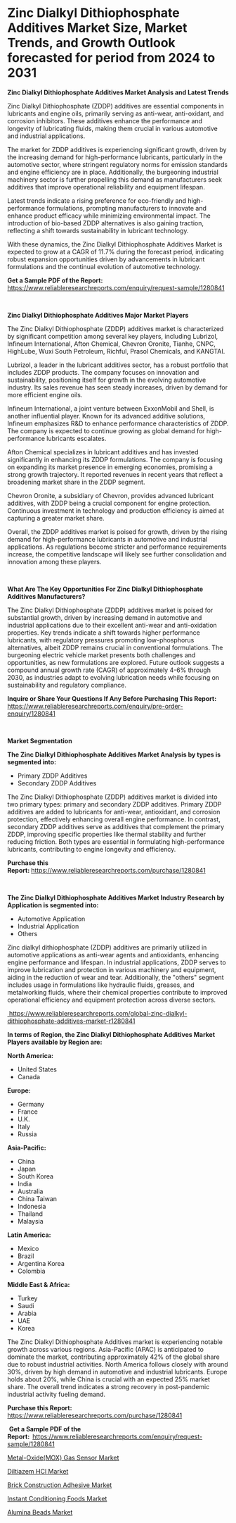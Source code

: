 <p><h1>Zinc Dialkyl Dithiophosphate Additives Market Size, Market Trends, and Growth Outlook forecasted for period from 2024 to 2031</h1></p><p><strong>Zinc Dialkyl Dithiophosphate Additives Market Analysis and Latest Trends</strong></p>
<p><p>Zinc Dialkyl Dithiophosphate (ZDDP) additives are essential components in lubricants and engine oils, primarily serving as anti-wear, anti-oxidant, and corrosion inhibitors. These additives enhance the performance and longevity of lubricating fluids, making them crucial in various automotive and industrial applications. </p><p>The market for ZDDP additives is experiencing significant growth, driven by the increasing demand for high-performance lubricants, particularly in the automotive sector, where stringent regulatory norms for emission standards and engine efficiency are in place. Additionally, the burgeoning industrial machinery sector is further propelling this demand as manufacturers seek additives that improve operational reliability and equipment lifespan.</p><p>Latest trends indicate a rising preference for eco-friendly and high-performance formulations, prompting manufacturers to innovate and enhance product efficacy while minimizing environmental impact. The introduction of bio-based ZDDP alternatives is also gaining traction, reflecting a shift towards sustainability in lubricant technology.</p><p>With these dynamics, the Zinc Dialkyl Dithiophosphate Additives Market is expected to grow at a CAGR of 11.7% during the forecast period, indicating robust expansion opportunities driven by advancements in lubricant formulations and the continual evolution of automotive technology.</p></p>
<p><strong>Get a Sample PDF of the Report:&nbsp;</strong> <a href="https://www.reliableresearchreports.com/enquiry/request-sample/1280841?utm_campaign=117&utm_medium=2&utm_source=Github&utm_content=ia&utm_term=10122024&utm_id=zinc-dialkyl-dithiophosphate-additives">https://www.reliableresearchreports.com/enquiry/request-sample/1280841</a></p>
<p>&nbsp;</p>
<p><strong>Zinc Dialkyl Dithiophosphate Additives Major Market Players</strong></p>
<p><p>The Zinc Dialkyl Dithiophosphate (ZDDP) additives market is characterized by significant competition among several key players, including Lubrizol, Infineum International, Afton Chemical, Chevron Oronite, Tianhe, CNPC, HighLube, Wuxi South Petroleum, Richful, Prasol Chemicals, and KANGTAI. </p><p>Lubrizol, a leader in the lubricant additives sector, has a robust portfolio that includes ZDDP products. The company focuses on innovation and sustainability, positioning itself for growth in the evolving automotive industry. Its sales revenue has seen steady increases, driven by demand for more efficient engine oils.</p><p>Infineum International, a joint venture between ExxonMobil and Shell, is another influential player. Known for its advanced additive solutions, Infineum emphasizes R&D to enhance performance characteristics of ZDDP. The company is expected to continue growing as global demand for high-performance lubricants escalates.</p><p>Afton Chemical specializes in lubricant additives and has invested significantly in enhancing its ZDDP formulations. The company is focusing on expanding its market presence in emerging economies, promising a strong growth trajectory. It reported revenues in recent years that reflect a broadening market share in the ZDDP segment.</p><p>Chevron Oronite, a subsidiary of Chevron, provides advanced lubricant additives, with ZDDP being a crucial component for engine protection. Continuous investment in technology and production efficiency is aimed at capturing a greater market share.</p><p>Overall, the ZDDP additives market is poised for growth, driven by the rising demand for high-performance lubricants in automotive and industrial applications. As regulations become stricter and performance requirements increase, the competitive landscape will likely see further consolidation and innovation among these players.</p></p>
<p>&nbsp;</p>
<p><strong>What Are The Key Opportunities For Zinc Dialkyl Dithiophosphate Additives Manufacturers?</strong></p>
<p><p>The Zinc Dialkyl Dithiophosphate (ZDDP) additives market is poised for substantial growth, driven by increasing demand in automotive and industrial applications due to their excellent anti-wear and anti-oxidation properties. Key trends indicate a shift towards higher performance lubricants, with regulatory pressures promoting low-phosphorus alternatives, albeit ZDDP remains crucial in conventional formulations. The burgeoning electric vehicle market presents both challenges and opportunities, as new formulations are explored. Future outlook suggests a compound annual growth rate (CAGR) of approximately 4-6% through 2030, as industries adapt to evolving lubrication needs while focusing on sustainability and regulatory compliance.</p></p>
<p><strong>Inquire or Share Your Questions If Any Before Purchasing This Report:</strong> <a href="https://www.reliableresearchreports.com/enquiry/pre-order-enquiry/1280841?utm_campaign=117&utm_medium=2&utm_source=Github&utm_content=ia&utm_term=10122024&utm_id=zinc-dialkyl-dithiophosphate-additives">https://www.reliableresearchreports.com/enquiry/pre-order-enquiry/1280841</a></p>
<p>&nbsp;</p>
<p><strong>Market Segmentation</strong></p>
<p><strong>The Zinc Dialkyl Dithiophosphate Additives Market Analysis by types is segmented into:</strong></p>
<p><ul><li>Primary ZDDP Additives</li><li>Secondary ZDDP Additives</li></ul></p>
<p><p>The Zinc Dialkyl Dithiophosphate (ZDDP) additives market is divided into two primary types: primary and secondary ZDDP additives. Primary ZDDP additives are added to lubricants for anti-wear, antioxidant, and corrosion protection, effectively enhancing overall engine performance. In contrast, secondary ZDDP additives serve as additives that complement the primary ZDDP, improving specific properties like thermal stability and further reducing friction. Both types are essential in formulating high-performance lubricants, contributing to engine longevity and efficiency.</p></p>
<p><strong>Purchase this Report:&nbsp;</strong><a href="https://www.reliableresearchreports.com/purchase/1280841?utm_campaign=117&utm_medium=2&utm_source=Github&utm_content=ia&utm_term=10122024&utm_id=zinc-dialkyl-dithiophosphate-additives">https://www.reliableresearchreports.com/purchase/1280841</a></p>
<p>&nbsp;</p>
<p><strong>The Zinc Dialkyl Dithiophosphate Additives Market Industry Research by Application is segmented into:</strong></p>
<p><ul><li>Automotive Application</li><li>Industrial Application</li><li>Others</li></ul></p>
<p><p>Zinc dialkyl dithiophosphate (ZDDP) additives are primarily utilized in automotive applications as anti-wear agents and antioxidants, enhancing engine performance and lifespan. In industrial applications, ZDDP serves to improve lubrication and protection in various machinery and equipment, aiding in the reduction of wear and tear. Additionally, the "others" segment includes usage in formulations like hydraulic fluids, greases, and metalworking fluids, where their chemical properties contribute to improved operational efficiency and equipment protection across diverse sectors.</p></p>
<p><a href="https://www.reliableresearchreports.com/global-zinc-dialkyl-dithiophosphate-additives-market-r1280841?utm_campaign=117&utm_medium=2&utm_source=Github&utm_content=ia&utm_term=10122024&utm_id=zinc-dialkyl-dithiophosphate-additives">&nbsp;https://www.reliableresearchreports.com/global-zinc-dialkyl-dithiophosphate-additives-market-r1280841</a></p>
<p><strong>In terms of Region, the Zinc Dialkyl Dithiophosphate Additives Market Players available by Region are:</strong></p>
<p>
    <p> <strong> North America: </strong>
        <ul>
            <li>United States</li>
            <li>Canada</li>
        </ul>
        </p> 
    <p> <strong> Europe: </strong>
        <ul>
            <li>Germany</li>
            <li>France</li>
            <li>U.K.</li>
            <li>Italy</li>
            <li>Russia</li>
        </ul>
        </p> 
    <p> <strong> Asia-Pacific: </strong>
        <ul>
            <li>China</li>
            <li>Japan</li>
            <li>South Korea</li>
            <li>India</li>
            <li>Australia</li>
            <li>China Taiwan</li>
            <li>Indonesia</li>
            <li>Thailand</li>
            <li>Malaysia</li>
        </ul>
        </p> 
    <p> <strong> Latin America: </strong>
        <ul>
            <li>Mexico</li>
            <li>Brazil</li>
            <li>Argentina Korea</li>
            <li>Colombia</li>
        </ul>
        </p> 
    <p> <strong> Middle East & Africa: </strong>
        <ul>
            <li>Turkey</li>
            <li>Saudi</li>
            <li>Arabia</li>
            <li>UAE</li>
            <li>Korea</li>
        </ul>
    </p>
    </p>
<p><p>The Zinc Dialkyl Dithiophosphate Additives market is experiencing notable growth across various regions. Asia-Pacific (APAC) is anticipated to dominate the market, contributing approximately 42% of the global share due to robust industrial activities. North America follows closely with around 30%, driven by high demand in automotive and industrial lubricants. Europe holds about 20%, while China is crucial with an expected 25% market share. The overall trend indicates a strong recovery in post-pandemic industrial activity fueling demand.</p></p>
<p><strong>Purchase this Report: </strong><a href="https://www.reliableresearchreports.com/purchase/1280841?utm_campaign=117&utm_medium=2&utm_source=Github&utm_content=ia&utm_term=10122024&utm_id=zinc-dialkyl-dithiophosphate-additives">https://www.reliableresearchreports.com/purchase/1280841</a></p>
<p>&nbsp;<strong>Get a Sample PDF of the Report:&nbsp;&nbsp;</strong><a href="https://www.reliableresearchreports.com/enquiry/request-sample/1280841?utm_campaign=117&utm_medium=2&utm_source=Github&utm_content=ia&utm_term=10122024&utm_id=zinc-dialkyl-dithiophosphate-additives">https://www.reliableresearchreports.com/enquiry/request-sample/1280841</a></p>
<p><strong></strong></p>
<p><p><a href="https://github.com/AshikRahman991/Market-Research-Report-List-1/blob/main/metal-oxidemox-gas-sensor-market.md?utm_campaign=117&utm_medium=2&utm_source=Github&utm_content=ia&utm_term=10122024&utm_id=zinc-dialkyl-dithiophosphate-additives">Metal-Oxide(MOX) Gas Sensor Market</a></p><p><a href="https://www.linkedin.com/pulse/c-hannibex-sqmmf?utm_campaign=117&utm_medium=2&utm_source=Github&utm_content=ia&utm_term=10122024&utm_id=zinc-dialkyl-dithiophosphate-additives">Diltiazem HCl Market</a></p><p><a href="https://www.linkedin.com/pulse/projected-revenue-market-growth-brick-construction-adhesive-74-d4bqc?utm_campaign=117&utm_medium=2&utm_source=Github&utm_content=ia&utm_term=10122024&utm_id=zinc-dialkyl-dithiophosphate-additives">Brick Construction Adhesive Market</a></p><p><a href="https://github.com/HobertDavis43/Market-Research-Report-List-1/blob/main/instant-conditioning-foods-market.md?utm_campaign=117&utm_medium=2&utm_source=Github&utm_content=ia&utm_term=10122024&utm_id=zinc-dialkyl-dithiophosphate-additives">Instant Conditioning Foods Market</a></p><p><a href="https://www.linkedin.com/pulse/c-hannibex-sqmmf?utm_campaign=117&utm_medium=2&utm_source=Github&utm_content=ia&utm_term=10122024&utm_id=zinc-dialkyl-dithiophosphate-additives">Alumina Beads Market</a></p></p>